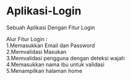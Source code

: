 # Aplikasi-Login
Sebuah Aplikasi Dengan Fitur Login

Alur Fitur Login :  
1.Memasukkan Email dan Password  
2.Memvalidasi Masukan  
3.Memvalidasi pengguna dengan deteksi wajah  
4.Memasukkan nama ibu untuk validasi  
5.Menampilkan halaman home  
